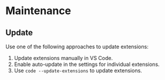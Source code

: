 # Maintenance

## Update

Use one of the following approaches to update extensions:

1. Update extensions manually in VS Code.
2. Enable auto-update in the settings for individual extensions.
3. Use `code --update-extensions` to update extensions.
